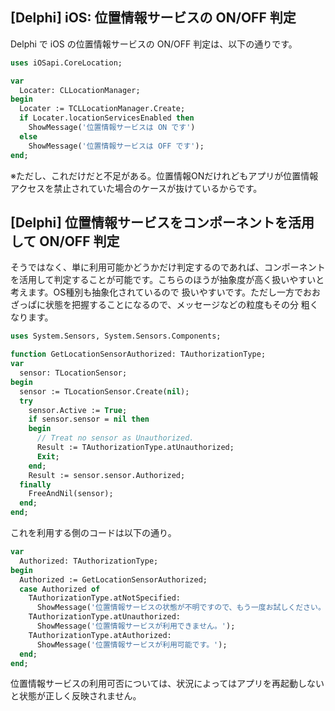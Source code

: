 ## [Delphi] iOS: 位置情報サービスの ON/OFF 判定

Delphi で iOS の位置情報サービスの ON/OFF 判定は、以下の通りです。


```pascal
uses iOSapi.CoreLocation;
```


```pascal
var
  Locater: CLLocationManager;
begin
  Locater := TCLLocationManager.Create;
  if Locater.locationServicesEnabled then
    ShowMessage('位置情報サービスは ON です')
  else
    ShowMessage('位置情報サービスは OFF です');
end;
```

※ただし、これだけだと不足がある。位置情報ONだけれどもアプリが位置情報アクセスを禁止されていた場合のケースが抜けているからです。


## [Delphi] 位置情報サービスをコンポーネントを活用して ON/OFF 判定

そうではなく、単に利用可能かどうかだけ判定するのであれば、コンポーネントを活用して判定することが可能です。こちらのほうが抽象度が高く扱いやすいと考えます。OS種別も抽象化されているので 扱いやすいです。ただし一方でおおざっぱに状態を把握することになるので、メッセージなどの粒度もその分 粗くなります。

```pascal
uses System.Sensors, System.Sensors.Components;
```


```pascal
function GetLocationSensorAuthorized: TAuthorizationType;
var
  sensor: TLocationSensor;
begin
  sensor := TLocationSensor.Create(nil);
  try
    sensor.Active := True;
    if sensor.sensor = nil then
    begin
      // Treat no sensor as Unauthorized.
      Result := TAuthorizationType.atUnauthorized;
      Exit;
    end;
    Result := sensor.sensor.Authorized;
  finally
    FreeAndNil(sensor);
  end;
end;
```

これを利用する側のコードは以下の通り。

```pascal
var
  Authorized: TAuthorizationType;
begin
  Authorized := GetLocationSensorAuthorized;
  case Authorized of
    TAuthorizationType.atNotSpecified:
      ShowMessage('位置情報サービスの状態が不明ですので、もう一度お試しください。');
    TAuthorizationType.atUnauthorized:
      ShowMessage('位置情報サービスが利用できません。');
    TAuthorizationType.atAuthorized:
      ShowMessage('位置情報サービスが利用可能です。');
  end;
end;
```
位置情報サービスの利用可否については、状況によってはアプリを再起動しないと状態が正しく反映されません。

